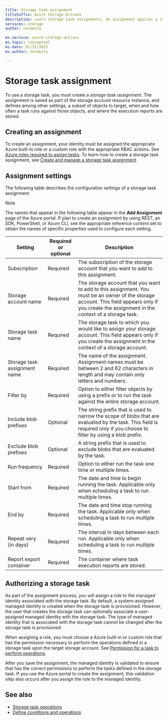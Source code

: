 ```yaml
---
title: Storage task assignment
titleSuffix: Azure Storage Actions
description: Learn storage task assignments. An assignment applies a storage task to the data in a storage account.
services: storage
author: normesta

ms.service: azure-storage-actions
ms.topic: conceptual
ms.date: 01/31/2025
ms.author: normesta

---
```


# Storage task assignment

To use a storage task, you must create a _storage task assignment_. The assignment is saved as part of the storage account resource instance, and defines among other settings, a subset of objects to target, when and how often a task runs against those objects, and where the execution reports are stored. 

## Creating an assignment

To create an assignment, your identity must be assigned the appropriate Azure built-in role or a custom role with the appropriate RBAC actions. See [Azure roles required to assign tasks](storage-task-authorization-roles-assign.md). To learn how to create a storage task assignment, see [Create and manage a storage task assignment](storage-task-assignment-create.md). 

## Assignment settings

The following table describes the configuration settings of a storage task assignment. 

> [!NOTE]
> The names that appear in the following table appear in the **Add Assignment** page of the Azure portal. If plan to create an assignment by using REST, an SDK, PowerShell, or Azure CLI, see the appropriate reference content set to obtain the names of specific properties used to configure each setting.

| Setting | Required or optional | Description |
|--|--|--|
| Subscription | Required | The subscription of the storage account that you want to add to this assignment. |
| Storage account name | Required | The storage account that you want to add to this assignment. You must be an owner of the storage account. This field appears only if you create the assignment in the context of a storage task.|
| Storage task name | Required | The storage task to which you would like to assign your storage account. This field appears only if you create the assignment in the context of a storage account.|  
| Storage task assignment name | Required | The name of the assignment. Assignment names must be between 2 and 62 characters in length and may contain only letters and numbers. |
| Filter by | Required | Option to either filter objects by using a prefix or to run the task against the entire storage account. |
| Include blob prefixes | Optional | The string prefix that is used to narrow the scope of blobs that are evaluated by the task. This field is required only if you choose to filter by using a blob prefix. |
| Exclude blob prefixes | Optional | A string prefix that is used to exclude blobs that are evaluated by the task.  |
| Run frequency | Required | Option to either run the task one time or multiple times. | 
| Start from | Required | The date and time to begin running the task. Applicable only when scheduling a task to run multiple times. |
| End by | Required | The date and time stop running the task. Applicable only when scheduling a task to run multiple times. |
| Repeat very (in days) | Required | The interval in days between each run. Applicable only when scheduling a task to run multiple times. |
| Report export container | Required | The container where task execution reports are stored. |

## Authorizing a storage task

As part of the assignment process, you will assign a role to the managed identity associated with the storage task. By default, a system-assigned managed identity is created when the storage task is provisioned. However, the user that creates the storage task can optionally associate a user-assigned managed identity with the storage task. The type of managed identity that is associated with the storage task cannot be changed after the storage task is provisioned.

When assigning a role, you must choose a Azure built-in or custom role that has the permission necessary to perform the operations defined in a storage task upon the target storage account. See [Permission for a task to perform operations](storage-task-authorization-roles-assign.md#permission-for-a-task-to-perform-operations).

After you save the assignment, the managed identity is validated to ensure that has the correct permissions to perform the tasks defined in the storage task. If you use the Azure portal to create the assignment, this validation step also occurs after you assign the role to the managed identity.

## See also

- [Storage task operations](storage-task-operations.md)
- [Define conditions and operations](storage-task-conditions-operations-edit.md)